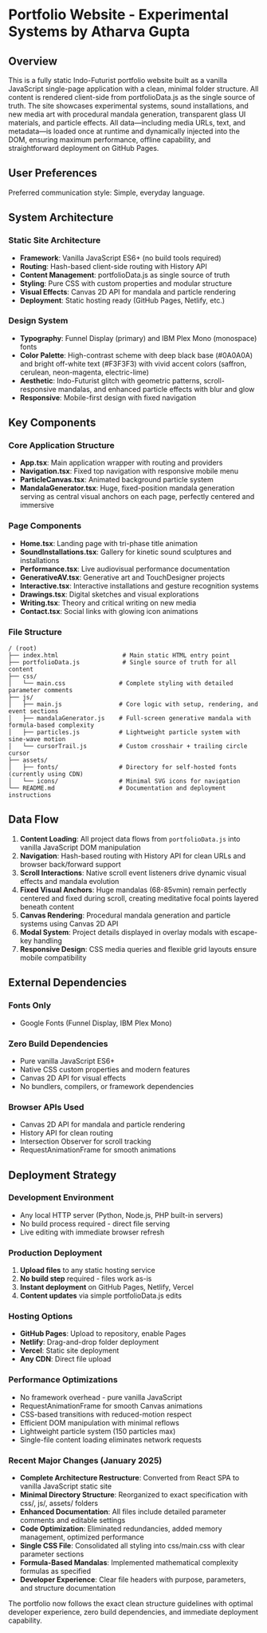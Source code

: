 # Portfolio Website - Experimental Systems by Atharva Gupta

## Overview

This is a fully static Indo-Futurist portfolio website built as a vanilla JavaScript single-page application with a clean, minimal folder structure. All content is rendered client-side from portfolioData.js as the single source of truth. The site showcases experimental systems, sound installations, and new media art with procedural mandala generation, transparent glass UI materials, and particle effects. All data—including media URLs, text, and metadata—is loaded once at runtime and dynamically injected into the DOM, ensuring maximum performance, offline capability, and straightforward deployment on GitHub Pages.

## User Preferences

Preferred communication style: Simple, everyday language.

## System Architecture

### Static Site Architecture
- **Framework**: Vanilla JavaScript ES6+ (no build tools required)
- **Routing**: Hash-based client-side routing with History API
- **Content Management**: portfolioData.js as single source of truth
- **Styling**: Pure CSS with custom properties and modular structure
- **Visual Effects**: Canvas 2D API for mandala and particle rendering
- **Deployment**: Static hosting ready (GitHub Pages, Netlify, etc.)

### Design System
- **Typography**: Funnel Display (primary) and IBM Plex Mono (monospace) fonts
- **Color Palette**: High-contrast scheme with deep black base (#0A0A0A) and bright off-white text (#F3F3F3) with vivid accent colors (saffron, cerulean, neon-magenta, electric-lime)
- **Aesthetic**: Indo-Futurist glitch with geometric patterns, scroll-responsive mandalas, and enhanced particle effects with blur and glow
- **Responsive**: Mobile-first design with fixed navigation

## Key Components

### Core Application Structure
- **App.tsx**: Main application wrapper with routing and providers
- **Navigation.tsx**: Fixed top navigation with responsive mobile menu
- **ParticleCanvas.tsx**: Animated background particle system
- **MandalaGenerator.tsx**: Huge, fixed-position mandala generation serving as central visual anchors on each page, perfectly centered and immersive

### Page Components
- **Home.tsx**: Landing page with tri-phase title animation
- **SoundInstallations.tsx**: Gallery for kinetic sound sculptures and installations
- **Performance.tsx**: Live audiovisual performance documentation
- **GenerativeAV.tsx**: Generative art and TouchDesigner projects
- **Interactive.tsx**: Interactive installations and gesture recognition systems
- **Drawings.tsx**: Digital sketches and visual explorations
- **Writing.tsx**: Theory and critical writing on new media
- **Contact.tsx**: Social links with glowing icon animations

### File Structure
```
/ (root)
├── index.html                  # Main static HTML entry point
├── portfolioData.js            # Single source of truth for all content
├── css/
│   └── main.css               # Complete styling with detailed parameter comments
├── js/
│   ├── main.js                # Core logic with setup, rendering, and event sections
│   ├── mandalaGenerator.js    # Full-screen generative mandala with formula-based complexity
│   ├── particles.js           # Lightweight particle system with sine-wave motion
│   └── cursorTrail.js         # Custom crosshair + trailing circle cursor
├── assets/
│   ├── fonts/                 # Directory for self-hosted fonts (currently using CDN)
│   └── icons/                 # Minimal SVG icons for navigation
└── README.md                  # Documentation and deployment instructions
```

## Data Flow

1. **Content Loading**: All project data flows from `portfolioData.js` into vanilla JavaScript DOM manipulation
2. **Navigation**: Hash-based routing with History API for clean URLs and browser back/forward support
3. **Scroll Interactions**: Native scroll event listeners drive dynamic visual effects and mandala evolution
4. **Fixed Visual Anchors**: Huge mandalas (68-85vmin) remain perfectly centered and fixed during scroll, creating meditative focal points layered beneath content
5. **Canvas Rendering**: Procedural mandala generation and particle systems using Canvas 2D API
6. **Modal System**: Project details displayed in overlay modals with escape-key handling
7. **Responsive Design**: CSS media queries and flexible grid layouts ensure mobile compatibility

## External Dependencies

### Fonts Only
- Google Fonts (Funnel Display, IBM Plex Mono)

### Zero Build Dependencies
- Pure vanilla JavaScript ES6+
- Native CSS custom properties and modern features
- Canvas 2D API for visual effects
- No bundlers, compilers, or framework dependencies

### Browser APIs Used
- Canvas 2D API for mandala and particle rendering
- History API for clean routing
- Intersection Observer for scroll tracking
- RequestAnimationFrame for smooth animations

## Deployment Strategy

### Development Environment
- Any local HTTP server (Python, Node.js, PHP built-in servers)
- No build process required - direct file serving
- Live editing with immediate browser refresh

### Production Deployment
1. **Upload files** to any static hosting service
2. **No build step** required - files work as-is
3. **Instant deployment** on GitHub Pages, Netlify, Vercel
4. **Content updates** via simple portfolioData.js edits

### Hosting Options
- **GitHub Pages**: Upload to repository, enable Pages
- **Netlify**: Drag-and-drop folder deployment
- **Vercel**: Static site deployment
- **Any CDN**: Direct file upload

### Performance Optimizations
- No framework overhead - pure vanilla JavaScript
- RequestAnimationFrame for smooth Canvas animations
- CSS-based transitions with reduced-motion respect
- Efficient DOM manipulation with minimal reflows
- Lightweight particle system (150 particles max)
- Single-file content loading eliminates network requests

### Recent Major Changes (January 2025)
- **Complete Architecture Restructure**: Converted from React SPA to vanilla JavaScript static site
- **Minimal Directory Structure**: Reorganized to exact specification with css/, js/, assets/ folders
- **Enhanced Documentation**: All files include detailed parameter comments and editable settings
- **Code Optimization**: Eliminated redundancies, added memory management, optimized performance
- **Single CSS File**: Consolidated all styling into css/main.css with clear parameter sections
- **Formula-Based Mandalas**: Implemented mathematical complexity formulas as specified
- **Developer Experience**: Clear file headers with purpose, parameters, and structure documentation

The portfolio now follows the exact clean structure guidelines with optimal developer experience, zero build dependencies, and immediate deployment capability.